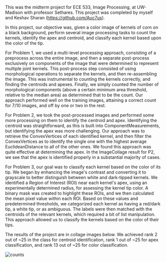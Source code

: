This was the midterm project for ECE 533, Image Processing, at UW-Madison with professor Sethares.
This project was completed by myself and Keshav Sharan (https://github.com/Auc7us).

In this project, our objective was, given a color image of kernels of corn on a black background, perform several image processing tasks to count the kernels, identify the apex and centroid, and classify each kernel based upon the color of the tip.

For Problem 1, we used a multi-level processing approach, consisting of a preprocess across the entire image, and then a separate post-process exclusively on components of the image that were determined to represent multiple joint kernels. This post-process step consisted of using morphological operations to separate the kernels, and then re-assembling the image. This was instrumental to counting the kernels correctly, and finding the centroids and apexes. Finally, we simply counted the number of morphological components (above a certain minimum area threshold, relative to the median area) as determined that to be the count. Our approach performed well on the training images, attaining a correct count for 7/10 images, and off by one or two in the rest.

For Problem 2, we took the post-processed images and performed some more processing on them to identify the centroid and apex. Identifying the centroid was straightforward, as this is built into ComponentMeasurements, but identifying the apex was more challenging. Our approach was to retrieve the ConvexVertices of each identified kernel, and then filter the ConvexVertices as to identify the single one with the highest average EuclideanDistance to all of the other ones. We found this approach was quite effective at determining the apex. In the ImageCollage result for P2, we see that the apex is identified properly in a substantial majority of cases.

For Problem 3, our goal was to classify each kernel based on the color of its tip. We began by enhancing the image's contrast and converting it to grayscale to better distinguish between white and dark-tipped kernels. We identified a Region of Interest (ROI) near each kernel's apex, using an experimentally determined radius, for assessing the kernel tip color. A binary mask was created to highlight these ROIs, and we then calculated the mean pixel value within each ROI. Based on these values and predetermined thresholds, we categorized each kernel as having a red/dark tip, a white tip, or as ambiguous. The labels were then matched with the centroids of the relevant kernels, which required a bit of list manipulation. This approach allowed us to classify the kernels based on the color of their tips.

The results of the project are in collage images below. We achieved rank 2 out of ~25 in the class for centroid identification, rank 1 out of ~25 for apex classification, and rank 13 out of ~25 for color classification.

![counts](https://github.com/devinbresser/corn-kernel-processing/assets/66394890/76e35c6f-62f0-4694-a4b2-5534023f79b6)
